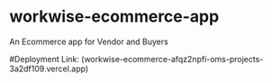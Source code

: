 # workwise-ecommerce-app
An Ecommerce app for Vendor and Buyers

#Deployment
Link: (workwise-ecommerce-afqz2npfi-oms-projects-3a2df109.vercel.app)
